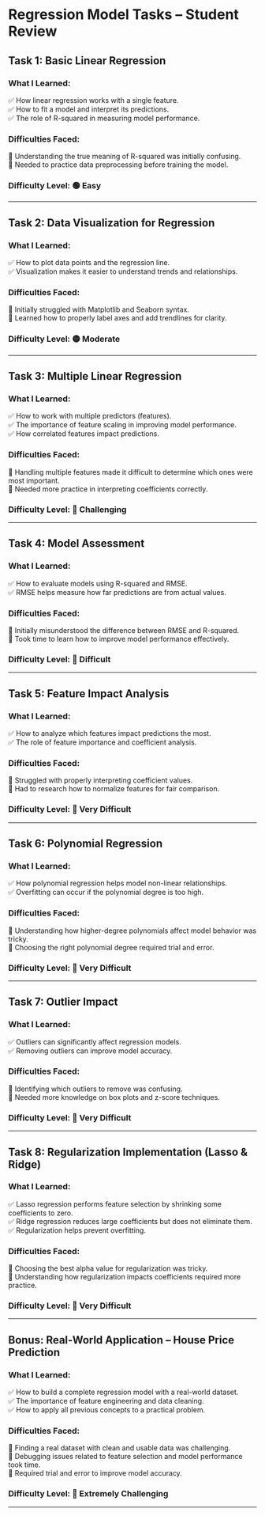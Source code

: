 # **Regression Model Tasks – Student Review**  

## **Task 1: Basic Linear Regression**  
### **What I Learned:**  
✅ How linear regression works with a single feature.  
✅ How to fit a model and interpret its predictions.  
✅ The role of R-squared in measuring model performance.  

### **Difficulties Faced:**  
🔹 Understanding the true meaning of R-squared was initially confusing.  
🔹 Needed to practice data preprocessing before training the model.  

### **Difficulty Level:** 🟢 Easy  

---  

## **Task 2: Data Visualization for Regression**  
### **What I Learned:**  
✅ How to plot data points and the regression line.  
✅ Visualization makes it easier to understand trends and relationships.  

### **Difficulties Faced:**  
🔹 Initially struggled with Matplotlib and Seaborn syntax.  
🔹 Learned how to properly label axes and add trendlines for clarity.  

### **Difficulty Level:** 🟡 Moderate  

---  

## **Task 3: Multiple Linear Regression**  
### **What I Learned:**  
✅ How to work with multiple predictors (features).  
✅ The importance of feature scaling in improving model performance.  
✅ How correlated features impact predictions.  

### **Difficulties Faced:**  
🔹 Handling multiple features made it difficult to determine which ones were most important.  
🔹 Needed more practice in interpreting coefficients correctly.  

### **Difficulty Level:** 🔴 Challenging  

---  

## **Task 4: Model Assessment**  
### **What I Learned:**  
✅ How to evaluate models using R-squared and RMSE.  
✅ RMSE helps measure how far predictions are from actual values.  

### **Difficulties Faced:**  
🔹 Initially misunderstood the difference between RMSE and R-squared.  
🔹 Took time to learn how to improve model performance effectively.  

### **Difficulty Level:** 🔴 Difficult  

---  

## **Task 5: Feature Impact Analysis**  
### **What I Learned:**  
✅ How to analyze which features impact predictions the most.  
✅ The role of feature importance and coefficient analysis.  

### **Difficulties Faced:**  
🔹 Struggled with properly interpreting coefficient values.  
🔹 Had to research how to normalize features for fair comparison.  

### **Difficulty Level:** 🔴 Very Difficult  

---  

## **Task 6: Polynomial Regression**  
### **What I Learned:**  
✅ How polynomial regression helps model non-linear relationships.  
✅ Overfitting can occur if the polynomial degree is too high.  

### **Difficulties Faced:**  
🔹 Understanding how higher-degree polynomials affect model behavior was tricky.  
🔹 Choosing the right polynomial degree required trial and error.  

### **Difficulty Level:** 🔴 Very Difficult  

---  

## **Task 7: Outlier Impact**  
### **What I Learned:**  
✅ Outliers can significantly affect regression models.  
✅ Removing outliers can improve model accuracy.  

### **Difficulties Faced:**  
🔹 Identifying which outliers to remove was confusing.  
🔹 Needed more knowledge on box plots and z-score techniques.  

### **Difficulty Level:** 🔴 Very Difficult  

---  

## **Task 8: Regularization Implementation (Lasso & Ridge)**  
### **What I Learned:**  
✅ Lasso regression performs feature selection by shrinking some coefficients to zero.  
✅ Ridge regression reduces large coefficients but does not eliminate them.  
✅ Regularization helps prevent overfitting.  

### **Difficulties Faced:**  
🔹 Choosing the best alpha value for regularization was tricky.  
🔹 Understanding how regularization impacts coefficients required more practice.  

### **Difficulty Level:** 🔴 Very Difficult  

---  

## **Bonus: Real-World Application – House Price Prediction**  
### **What I Learned:**  
✅ How to build a complete regression model with a real-world dataset.  
✅ The importance of feature engineering and data cleaning.  
✅ How to apply all previous concepts to a practical problem.  

### **Difficulties Faced:**  
🔹 Finding a real dataset with clean and usable data was challenging.  
🔹 Debugging issues related to feature selection and model performance took time.  
🔹 Required trial and error to improve model accuracy.  

### **Difficulty Level:** 🔴 Extremely Challenging  

---  

